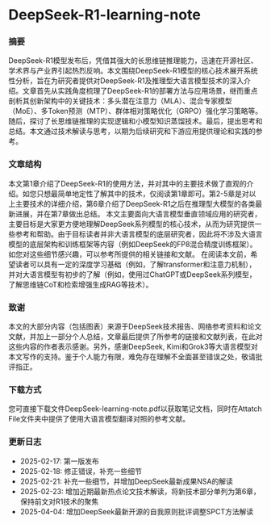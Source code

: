 # DeepSeek-R1-learning-note
### 摘要
DeepSeek-R1模型发布后，凭借其强大的长思维链推理能力，迅速在开源社区、学术界与产业界引起热烈反响。本文围绕DeepSeek-R1模型的核心技术展开系统性分析，旨在为研究者提供对DeepSeek-R1及推理型大语言模型技术的深入介绍。文章首先从实践角度梳理了DeepSeek-R1的部署方法与应用场景，继而重点剖析其创新架构中的关键技术：多头潜在注意力（MLA）、混合专家模型（MoE）、多Token预测（MTP）、群体相对策略优化（GRPO）强化学习策略等。随后，探讨了长思维链推理的实现逻辑和小模型知识蒸馏技术。最后，提出思考和总结。本文通过技术解读与思考，以期为后续研究和下游应用提供理论和实践的参考。
### 文章结构
本文第1章介绍了DeepSeek-R1的使用方法，并对其中的主要技术做了直观的介绍。如您只想最简单地定性了解其中的技术，仅阅读第1章即可。第2-5章是对以上主要技术的详细介绍，第6章介绍了DeepSeek-R1之后在推理型大模型的各类最新进展，并在第7章做出总结。
本文主要面向大语言模型垂直领域应用的研究者，主要目标是大家更方便地理解DeepSeek系列模型的核心技术，从而为研究提供一些参考和帮助。由于目标读者并非大语言模型的底层研究者，因此将不涉及大语言模型的底层架构和训练框架等内容（例如DeepSeek的FP8混合精度训练框架）。如您对这些细节感兴趣，可以参考所提供的相关链接和文献。
在阅读本文前，希望读者可以具有一定的深度学习基础（例如，了解transformer和注意力机制），并对大语言模型有初步的了解（例如，使用过ChatGPT或DeepSeek系列模型，了解思维链CoT和检索增强生成RAG等技术）。
### 致谢
本文的大部分内容（包括图表）来源于DeepSeek技术报告、网络参考资料和论文文献，并加上一部分个人总结，文章最后提供了所参考的链接和文献列表，在此对这些内容的作者表示感谢。另外，感谢DeepSeek, Kimi和Grok3等大语言模型对本文写作的支持。鉴于个人能力有限，难免存在理解不全面甚至错误之处，敬请批评指正。
### 下载方式
您可直接下载文件DeepSeek-learning-note.pdf以获取笔记文档，同时在Attatch File文件夹中提供了使用大语言模型翻译对照的参考文献。
### 更新日志
- 2025-02-17: 第一版发布
- 2025-02-18: 修正错误，补充一些细节
- 2025-02-21: 补充一些细节，并增加DeepSeek最新成果NSA的解读
- 2025-02-23: 增加近期最新热点论文技术解读，将新技术部分单列为第6章，保持前文对R1技术的聚焦
- 2025-04-04: 增加DeepSeek最新开源的自我原则批评调整SPCT方法解读

